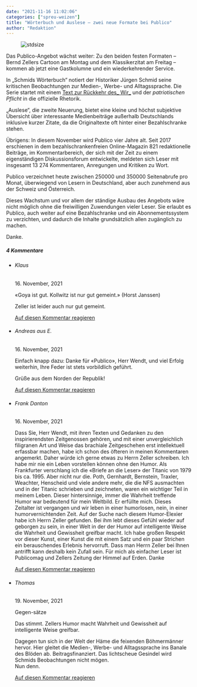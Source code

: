 ```yaml
---
date: "2021-11-16 11:02:06"
categories: ["spreu-weizen"]
title: "Wörterbuch und Auslese – zwei neue Formate bei Publico"
author: "Redaktion"
---
```



<figure>
<img src="https://www.publicomag.com/wp-content/uploads/2020/06/Publico-Logo_.jpg" alt=stdsize>
</figure>


Das Publico-Angebot wächst weiter: Zu den beiden festen Formaten – Bernd Zellers Cartoon am Montag und dem Klassikerzitat am Freitag – kommen ab jetzt eine Gastkolumne und ein wiederkehrender Service.

<!--more-->

In „Schmids Wörterbuch“ notiert der Historiker Jürgen Schmid seine kritischen Beobachtungen zur Medien-, Werbe- und Alltagssprache. Die Serie startet mit einem <a href="https://www.publicomag.com/2021/11/ploetzlich-wieder-wir/">Text zur Rückkehr des_ Wir_</a> und der _patriotischen Pflicht_ in die offizielle Rhetorik.

„Auslese“, die zweite Neuerung, bietet eine kleine und höchst subjektive Übersicht über interessante Medienbeiträge außerhalb Deutschlands inklusive kurzer Zitate, da die Originaltexte oft hinter einer Bezahlschranke stehen.

Übrigens: In diesem November wird Publico vier Jahre alt. Seit 2017 erschienen in dem bezahlschrankenfreien Online-Magazin 821 redaktionelle Beiträge, im Kommentarbereich, der sich mit der Zeit zu einem eigenständigen Diskussionsforum entwickelte, meldeten sich Leser mit insgesamt 13 274 Kommentaren, Anregungen und Kritiken zu Wort.

Publico verzeichnet heute zwischen 250000 und 350000 Seitenabrufe pro Monat, überwiegend von Lesern in Deutschland, aber auch zunehmend aus der Schweiz und Österreich.

Dieses Wachstum und vor allem der ständige Ausbau des Angebots wäre nicht möglich ohne die freiwilligen Zuwendungen vieler Leser. Sie erlaubt es Publico, auch weiter auf eine Bezahlschranke und ein Abonnementssystem zu verzichten, und dadurch die Inhalte grundsätzlich allen zugänglich zu machen.

Danke.

<!--more-->
<h5 class="comments-h">
4 Kommentare </h5>
<ul class="commentlist">
<li class="comment even thread-even depth-1 clearfix" id="li-comment-117243">
<h6 class="author">Klaus</h6> <span class="date">16. November, 2021</span>



«Goya ist gut. Kollwitz ist nur gut gemeint.» (Horst Janssen) 

Zeller ist leider auch nur gut gemeint.

<a rel="nofollow" class="comment-reply-link" href="#comment-117243" data-commentid="117243" data-postid="14460" data-belowelement="comment-117243" data-respondelement="respond" data-replyto="Antworte auf Klaus" aria-label="Antworte auf Klaus">Auf diesen Kommentar reagieren</a> 


</li>
<li class="comment odd alt thread-odd thread-alt depth-1 clearfix" id="li-comment-117247">
<h6 class="author">Andreas aus E.</h6> <span class="date">16. November, 2021</span>



Einfach knapp dazu: Danke für «Publico», Herr Wendt, und viel Erfolg weiterhin, Ihre Feder ist stets vorbildlich geführt.

Grüße aus dem Norden der Republik!

<a rel="nofollow" class="comment-reply-link" href="#comment-117247" data-commentid="117247" data-postid="14460" data-belowelement="comment-117247" data-respondelement="respond" data-replyto="Antworte auf Andreas aus E." aria-label="Antworte auf Andreas aus E.">Auf diesen Kommentar reagieren</a> 


</li>
<li class="comment even thread-even depth-1 clearfix" id="li-comment-117252">
<h6 class="author">Frank Danton</h6> <span class="date">16. November, 2021</span>



Dass Sie, Herr Wendt, mit ihren Texten und Gedanken zu den inspirierendsten Zeitgenossen gehören, und mit einer unvergleichlich filigranen Art und Weise das brachiale Zeitgeschehen erst intellektuell erfassbar machen, habe ich schon des öfteren in meinen Kommentaren angemerkt. Daher würde ich gerne etwas zu Herrn Zeller schreiben. Ich habe mir nie ein Leben vorstellen können ohne den Humor. Als Frankfurter verschlang ich die «Briefe an die Leser» der Titanic von 1979 bis ca. 1995. Aber nicht nur die. Poth, Gernhardt, Bernstein, Traxler, Weachter, Henscheid und viele andere mehr, die die NFS ausmachten und in der Titanic schrieben und zeichneten, waren ein wichtiger Teil in meinem Leben. Dieser hintersinnige, immer die Wahrheit treffende Humor war bedeutend für mein Weltbild. Er erfüllte mich. Dieses Zeitalter ist vergangen und wir leben in einer humorlosen, nein, in einer humorvernichtenden Zeit. Auf der Suche nach diesem Humor-Elexier habe ich Herrn Zeller gefunden. Bei ihm lebt dieses Gefühl wieder auf geborgen zu sein, in einer Welt in der der Humor auf intelligente Weise die Wahrheit und Gewissheit greifbar macht. Ich habe großen Respekt vor dieser Kunst, einer Kunst die mit einem Satz und ein paar Strichen ein berauschendes Erlebnis hervorruft. Dass man Herrn Zeller bei Ihnen antrifft kann deshalb kein Zufall sein. Für mich als einfacher Leser ist Publicomag und Zellers Zeitung der Himmel auf Erden. Danke

<a rel="nofollow" class="comment-reply-link" href="#comment-117252" data-commentid="117252" data-postid="14460" data-belowelement="comment-117252" data-respondelement="respond" data-replyto="Antworte auf Frank Danton" aria-label="Antworte auf Frank Danton">Auf diesen Kommentar reagieren</a> 


</li>
<li class="comment odd alt thread-odd thread-alt depth-1 clearfix" id="li-comment-117272">
<h6 class="author">Thomas</h6> <span class="date">19. November, 2021</span>



Gegen-sätze

Das stimmt. Zellers Humor macht Wahrheit und Gewissheit auf intelligente Weise greifbar. 

Dagegen tun sich in der Welt der Häme die feixenden Böhmermänner hervor. Hier gleitet die Medien-, Werbe- und Alltagssprache ins Banale des Blöden ab. Beitragsfinanziert. Das lichtscheue Gesindel wird Schmids Beobachtungen nicht mögen.<br>
Nun denn.

<a rel="nofollow" class="comment-reply-link" href="#comment-117272" data-commentid="117272" data-postid="14460" data-belowelement="comment-117272" data-respondelement="respond" data-replyto="Antworte auf Thomas" aria-label="Antworte auf Thomas">Auf diesen Kommentar reagieren</a> 


</li>
</ul>
